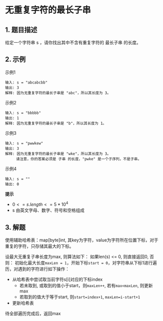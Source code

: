 # 无重复字符的最长子串

## 1. 题目描述
给定一个字符串 s ，请你找出其中不含有重复字符的 最长子串 的长度。

## 2. 示例
示例1
```
输入: s = "abcabcbb"
输出: 3
解释: 因为无重复字符的最长子串是 "abc"，所以其长度为 3。
```

示例2
```
输入: s = "bbbbb"
输出: 1
解释: 因为无重复字符的最长子串是 "b"，所以其长度为 1。
```

示例3
```
输入: s = "pwwkew"
输出: 3
解释: 因为无重复字符的最长子串是 "wke"，所以其长度为 3。
     请注意，你的答案必须是 子串 的长度，"pwke" 是一个子序列，不是子串。
```

示例4
```
输入: s = ""
输出: 0
```

**提示**  
- $0 <= s.length <= 5 * 10^4$
- s 由英文字母、数字、符号和空格组成

## 3. 解题
使用辅助哈希表：map[byte]int, 其key为字符，value为字符所在位置下标，对于重复的字符，只存储其最大的下标。

设最大无重复子串长度为max, 则算法如下：
如果len(s) <= 0, 则直接返回0, 否则：
初始化最大长度`maxLen = 1`，开始下标`start = 0`，对字符串从下标1进行遍历，对遇到的字符进行如下操作：
- 从哈希表中尝试取当前字符s[i]对应的下标index
  - 若未取到, 或取到的值小于start，则`maxLen++`, 若有`max<maxLen`, 则更新max
  - 若取到的值大于等于start, 则`start=index+1`, `maxLen=i-start+1`
- 更新哈希表

待全部遍历完成后，返回max